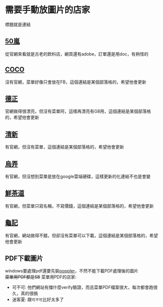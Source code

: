 # 需要手動放圖片的店家

標題就是連結

## [50嵐](http://50lan.com/web/%E5%8C%97%E5%8D%8050%E5%B5%90%E5%82%B3%E7%9C%9F%E8%A8%82%E8%B3%BC%E5%96%AE(%E7%A9%BA%E7%99%BD).doc '50嵐')

從官網來看就是古老的飲料店，網頁還有adobe，訂單還是用doc，有夠怪的

## [COCO](https://supertaste.tvbs.com.tw/food/347016 'COCO')

沒有官網，菜單好像只會放在FB，這個連結是某個部落格的，希望他會更新

## [德正](https://roo.cash/blog/oolongproject-drink-recommendation-article/ '德正')

官網做得很漂亮，但沒有菜單阿，這樣再漂亮有G8用，這個連結是某個部落格的，希望他會更新

## [清新](https://supertaste.tvbs.com.tw/pack/352352 '清新')

有官網，但沒有菜單，這個連結是某個部落格的，希望他會更新

## [烏弄](https://drive.google.com/drive/folders/1fCxZ4KPaHj8XBvro3KjSHM4fR4vgjfWE '烏弄')

有官網，但沒想到菜單是放在google雲端硬碟，這樣更新的化連結不也是會變

## [鮮茶道](https://icard.ai/shop/reward/channel%2F5e0ac3b11b207d182d6bd3d3?type=channel_concept%2F5f6ab11b3d97d93195e6707c '鮮茶道')

有官網，但菜單只寫名稱，不寫價錢，這個連結是某個部落格的，希望他會更新

## [龜記](https://roo.cash/blog/guiji-drink-recommendation-article/ '龜記')

有官網，網站做得不錯，但卻沒有菜單可以下載，這個連結是某個部落格的，希望他會更新

## PDF下載圖片

windows要處理pdf還要先裝[poppler](https://github.com/oschwartz10612/poppler-windows 'poppler')，不然不能下載PDF處理後的圖片  
~~菜單用PDF都是SB~~ 菜單用PDF的店家:

- 可不可: 他們網站有擋什麼verify驗證，而且菜單PDF檔案很大，每次都會跑很久，真的很搞
- 迷客夏: 跟`可不可`比好太多了
 